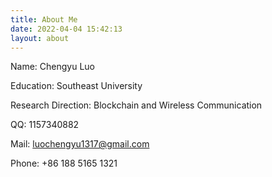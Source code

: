 ```yaml
---
title: About Me
date: 2022-04-04 15:42:13
layout: about
---
```


Name: Chengyu Luo

Education: Southeast University

Research Direction: Blockchain and Wireless Communication

QQ: 1157340882

Mail: luochengyu1317@gmail.com

Phone: +86 188 5165 1321